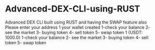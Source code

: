 # Advanced-DEX-CLI-using-RUST
Advanced DEX CLI built using RUST and having the SWAP feature also
Please enter your address
1
your wallet created 
1-check your balance
2- see the market
3- buying token
4- sell token
5- swap  token
1
{USDT: 1000.0}
1-check your balance
2- see the market
3- buying token
4- sell token
5- swap  token